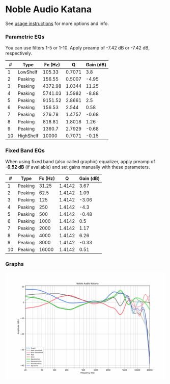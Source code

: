 # Noble Audio Katana
See [usage instructions](https://github.com/jaakkopasanen/AutoEq#usage) for more options and info.

### Parametric EQs
You can use filters 1-5 or 1-10. Apply preamp of -7.42 dB or -7.42 dB, respectively.

|   # | Type      |   Fc (Hz) |      Q |   Gain (dB) |
|-----|-----------|-----------|--------|-------------|
|   1 | LowShelf  |    105.33 | 0.7071 |        3.8  |
|   2 | Peaking   |    156.55 | 0.5007 |       -4.95 |
|   3 | Peaking   |   4372.98 | 1.0344 |       11.25 |
|   4 | Peaking   |   5741.03 | 1.5982 |       -8.88 |
|   5 | Peaking   |   9151.52 | 2.8661 |        2.5  |
|   6 | Peaking   |    156.53 | 2.544  |        0.58 |
|   7 | Peaking   |    276.78 | 1.4757 |       -0.68 |
|   8 | Peaking   |    818.81 | 1.8018 |        1.26 |
|   9 | Peaking   |   1360.7  | 2.7929 |       -0.68 |
|  10 | HighShelf |  10000    | 0.7071 |       -0.15 |

### Fixed Band EQs
When using fixed band (also called graphic) equalizer, apply preamp of **-6.52 dB** (if available) and set gains manually with these parameters.

|   # | Type    |   Fc (Hz) |      Q |   Gain (dB) |
|-----|---------|-----------|--------|-------------|
|   1 | Peaking |     31.25 | 1.4142 |        3.67 |
|   2 | Peaking |     62.5  | 1.4142 |        1.09 |
|   3 | Peaking |    125    | 1.4142 |       -3.06 |
|   4 | Peaking |    250    | 1.4142 |       -4.3  |
|   5 | Peaking |    500    | 1.4142 |       -0.48 |
|   6 | Peaking |   1000    | 1.4142 |        0.5  |
|   7 | Peaking |   2000    | 1.4142 |        1.17 |
|   8 | Peaking |   4000    | 1.4142 |        6.26 |
|   9 | Peaking |   8000    | 1.4142 |       -0.33 |
|  10 | Peaking |  16000    | 1.4142 |        0.51 |

### Graphs
![](./Noble%20Audio%20Katana.png)
